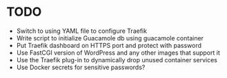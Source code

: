 # TODO

- Switch to using YAML file to configure Traefik
- Write script to initialize Guacamole db using guacamole container
- Put Traefik dashboard on HTTPS port and protect with password
- Use FastCGI version of WordPress and any other images that support it
- Use the Traefik plug-in to dynamically drop unused container services
- Use Docker secrets for sensitive passwords?
